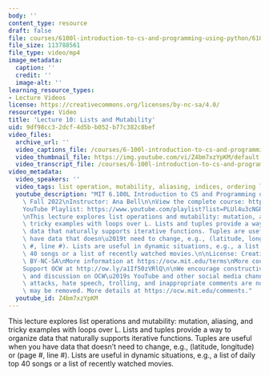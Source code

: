 ```yaml
---
body: ''
content_type: resource
draft: false
file: courses/6100l-introduction-to-cs-and-programming-using-python/6100l-lecture-10-version-3_1_360p_16_9.mp4
file_size: 113788561
file_type: video/mp4
image_metadata:
  caption: ''
  credit: ''
  image-alt: ''
learning_resource_types:
- Lecture Videos
license: https://creativecommons.org/licenses/by-nc-sa/4.0/
resourcetype: Video
title: 'Lecture 10: Lists and Mutability'
uid: 9df98cc3-2dcf-4d5b-b052-b77c382c8bef
video_files:
  archive_url: ''
  video_captions_file: /courses/6-100l-introduction-to-cs-and-programming-using-python-fall-2022/1thJR8x0QK8HpwQ3OqOE-MVtYg_P0QZ_T_transcript.webvtt
  video_thumbnail_file: https://img.youtube.com/vi/Z4bm7xzYpKM/default.jpg
  video_transcript_file: /courses/6-100l-introduction-to-cs-and-programming-using-python-fall-2022/1thJR8x0QK8HpwQ3OqOE-MVtYg_P0QZ_T_transcript.pdf
video_metadata:
  video_speakers: ''
  video_tags: list operation, mutability, aliasing, indices, ordering lists, index
  youtube_description: "MIT 6.100L Introduction to CS and Programming using Python,\
    \ Fall 2022\nInstructor: Ana Bell\n\nView the complete course: https://ocw.mit.edu/courses/6-100l-introduction-to-cs-and-programming-using-python-fall-2022/\n\
    YouTube Playlist: https://www.youtube.com/playlist?list=PLUl4u3cNGP62A-ynp6v6-LGBCzeH3VAQB\n\
    \nThis lecture explores list operations and mutability: mutation, aliasing, and\
    \ tricky examples with loops over L. Lists and tuples provide a way to organize\
    \ data that naturally supports iterative functions. Tuples are useful when you\
    \ have data that doesn\u2019t need to change, e.g., (latitude, longitude) or (page\
    \ #, line #). Lists are useful in dynamic situations, e.g., a list of daily top\
    \ 40 songs or a list of recently watched movies.\n\nLicense: Creative Commons\
    \ BY-NC-SA\nMore information at https://ocw.mit.edu/terms\nMore courses at https://ocw.mit.edu\n\
    Support OCW at http://ow.ly/a1If50zVRlQ\n\nWe encourage constructive comments\
    \ and discussion on OCW\u2019s YouTube and other social media channels. Personal\
    \ attacks, hate speech, trolling, and inappropriate comments are not allowed and\
    \ may be removed. More details at https://ocw.mit.edu/comments."
  youtube_id: Z4bm7xzYpKM
---
```

This lecture explores list operations and mutability: mutation, aliasing, and tricky examples with loops over L. Lists and tuples provide a way to organize data that naturally supports iterative functions. Tuples are useful when you have data that doesn’t need to change, e.g., (latitude, longitude) or (page #, line #). Lists are useful in dynamic situations, e.g., a list of daily top 40 songs or a list of recently watched movies.